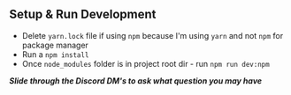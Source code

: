 ## Setup & Run Development

-  Delete `yarn.lock` file if using `npm` because I'm using `yarn` and not `npm` for package manager
-  Run a `npm install`
-  Once `node_modules` folder is in project root dir - run `npm run dev:npm`

**_Slide through the Discord DM's to ask what question you may have_**
